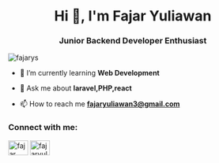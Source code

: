 <h1 align="center">Hi 👋, I'm Fajar Yuliawan</h1>
<h3 align="center">Junior Backend Developer Enthusiast</h3>

<p align="left"> <img src="https://komarev.com/ghpvc/?username=fajarys&label=Profile%20views&color=0e75b6&style=flat" alt="fajarys" /> </p>

- 🌱 I’m currently learning **Web Development**

- 💬 Ask me about **laravel,PHP,react**

- 📫 How to reach me **fajaryuliawan3@gmail.com**

<h3 align="left">Connect with me:</h3>
<p align="left">
<a href="https://linkedin.com/in/fajar yuliawan" target="blank"><img align="center" src="https://raw.githubusercontent.com/rahuldkjain/github-profile-readme-generator/master/src/images/icons/Social/linked-in-alt.svg" alt="fajar yuliawan" height="30" width="40" /></a>
<a href="https://instagram.com/fajaryuliawan3" target="blank"><img align="center" src="https://raw.githubusercontent.com/rahuldkjain/github-profile-readme-generator/master/src/images/icons/Social/instagram.svg" alt="fajaryuliawan3" height="30" width="40" /></a>
</p>

